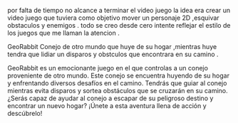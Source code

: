 por falta de tiempo no alcance a terminar el video juego
la idea era crear un video juego que tuviera como objetivo mover un
personaje 2D ,esquivar obstaculos y enemigos .
todo se creo desde cero intente reflejar el estilo de los juegos que me llaman la atencion .

GeoRabbit
Conejo de otro mundo que huye de su hogar ,mientras huye tendra que lidiar un disparos y obstculos
que encontrara en su camino .

GeoRabbit es un emocionante juego en el que controlas a un conejo proveniente de otro mundo.
 Este conejo se encuentra huyendo de su hogar y enfrentando diversos desafíos en el camino. 
Tendrás que guiar al conejo mientras evita disparos y sortea obstáculos que se cruzarán en su camino. 
¿Serás capaz de ayudar al conejo a escapar de su peligroso destino y encontrar un nuevo hogar? 
¡Únete a esta aventura llena de acción y descúbrelo!